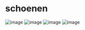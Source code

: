 # schoenen

![image](https://user-images.githubusercontent.com/78315092/144513116-d807fc8d-6b7d-47b8-96b7-9730ffacd810.png)
![image](https://user-images.githubusercontent.com/78315092/144513278-a3976418-6399-4f9f-9eac-7a1bb1bdcf34.png)
![image](https://user-images.githubusercontent.com/78315092/144513303-828ce82c-3b95-4ec6-84f4-4a9e8fd7f140.png)
![image](https://user-images.githubusercontent.com/78315092/144513327-94d880e9-676b-4f9d-8b80-2023e7127563.png)
